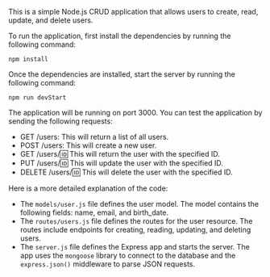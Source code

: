 This is a simple Node.js CRUD application that allows users to create, read, update, and delete users.

To run the application, first install the dependencies by running the following command:

```
npm install
```

Once the dependencies are installed, start the server by running the following command:

```
npm run devStart
```

The application will be running on port 3000. You can test the application by sending the following requests:

* GET /users: This will return a list of all users.
* POST /users: This will create a new user.
* GET /users/:id: This will return the user with the specified ID.
* PUT /users/:id: This will update the user with the specified ID.
* DELETE /users/:id: This will delete the user with the specified ID.

Here is a more detailed explanation of the code:

* The `models/user.js` file defines the user model. The model contains the following fields: name, email, and birth_date.
* The `routes/users.js` file defines the routes for the user resource. The routes include endpoints for creating, reading, updating, and deleting users.
* The `server.js` file defines the Express app and starts the server. The app uses the `mongoose` library to connect to the database and the `express.json()` middleware to parse JSON requests.
